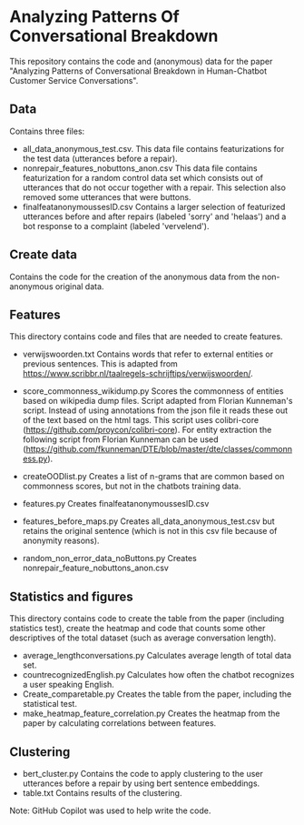 # Analyzing Patterns Of Conversational Breakdown

This repository contains the code and (anonymous) data for the paper "Analyzing Patterns of Conversational Breakdown in Human-Chatbot Customer Service Conversations".

## Data
Contains three files:
- all_data_anonymous_test.csv. This data file contains featurizations for the test data (utterances before a repair).
- nonrepair_features_nobuttons_anon.csv This data file contains featurization for a random control data set which consists out of utterances that do not occur together with a repair. This selection also removed some utterances that were buttons.
- finalfeatanonymoussesID.csv Contains a larger selection of featurized utterances before and after repairs (labeled 'sorry' and 'helaas') and a bot response to a complaint (labeled 'vervelend'). 

## Create data
Contains the code for the creation of the anonymous data from the non-anonymous original data.

## Features
This directory contains code and files that are needed to create features.
- verwijswoorden.txt Contains words that refer to external entities or previous sentences. This is adapted from https://www.scribbr.nl/taalregels-schrijftips/verwijswoorden/.
- score_commonness_wikidump.py Scores the commonness of entities based on wikipedia dump files. Script adapted from Florian Kunneman's script. Instead of using annotations from the json file it reads these out of the text based on the html tags. This script uses colibri-core (https://github.com/proycon/colibri-core). For entity extraction the following script from Florian Kunneman can be used (https://github.com/fkunneman/DTE/blob/master/dte/classes/commonness.py).
- createOODlist.py Creates a list of n-grams that are common based on commonness scores, but not in the chatbots training data.

- features.py Creates finalfeatanonymoussesID.csv
- features_before_maps.py Creates all_data_anonymous_test.csv but retains the original sentence (which is not in this csv file because of anonymity reasons).
- random_non_error_data_noButtons.py Creates nonrepair_feature_nobuttons_anon.csv 

## Statistics and figures
This directory contains code to create the table from the paper (including statistics test), create the heatmap and code that counts some other descriptives of the total dataset (such as average conversation length).

- average_lengthconversations.py Calculates average length of total data set.
- countrecognizedEnglish.py Calculates how often the chatbot recognizes a user speaking English.
- Create_comparetable.py Creates the table from the paper, including the statistical test.
- make_heatmap_feature_correlation.py Creates the heatmap from the paper by calculating correlations between features.

## Clustering 
- bert_cluster.py Contains the code to apply clustering to the user utterances before a repair by using bert sentence embeddings.
- table.txt Contains results of the clustering.





Note: GitHub Copilot was used to help write the code.
